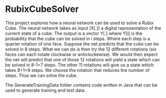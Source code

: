 # RubixCubeSolver

This project explores how a neural network can be used to solve a Rubix Cube.
The neural network takes as input (X[.]) a digital representation of the current state of a cube.
The output is a vector Y[.] where Y[i] is the probability that the cube can be solved in i steps.
Where each step is a quarter rotation of one face. 
Suppose the net predicts that the cube can be solved in 8 steps.
What we can do is then try the 12 different rotations (six faces can each rotate clockwise or anticlockewise). We would then expect the net will predict that one of those 12 rotations will yield a state which can be solved in 8-1=7 steps. The other 11 rotations will give us a state which takes 8+1=9 steps. We choose the rotation that reduces the number of steps. 
Thus we can solve the cube. 

The GenerateTrainingData folder contains code written in Java that can be used to generate training and test data. 
